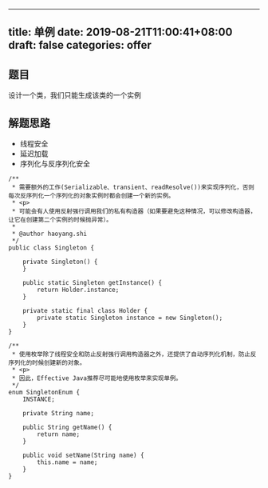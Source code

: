
---
title: 单例
date: 2019-08-21T11:00:41+08:00
draft: false
categories: offer
---


## 题目

设计一个类，我们只能生成该类的一个实例

## 解题思路

  - 线程安全
  - 延迟加载
  - 序列化与反序列化安全

```
/**
 * 需要额外的工作(Serializable、transient、readResolve())来实现序列化，否则每次反序列化一个序列化的对象实例时都会创建一个新的实例。
 * <p>
 * 可能会有人使用反射强行调用我们的私有构造器（如果要避免这种情况，可以修改构造器，让它在创建第二个实例的时候抛异常）。
 *
 * @author haoyang.shi
 */
public class Singleton {

    private Singleton() {
    }

    public static Singleton getInstance() {
        return Holder.instance;
    }

    private static final class Holder {
        private static Singleton instance = new Singleton();
    }
}

/**
 * 使用枚举除了线程安全和防止反射强行调用构造器之外，还提供了自动序列化机制，防止反序列化的时候创建新的对象。
 * <p>
 * 因此，Effective Java推荐尽可能地使用枚举来实现单例。
 */
enum SingletonEnum {
    INSTANCE;

    private String name;

    public String getName() {
        return name;
    }

    public void setName(String name) {
        this.name = name;
    }
}
```
